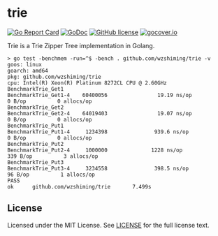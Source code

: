 # trie

[![Go Report Card](https://goreportcard.com/badge/github.com/wzshiming/trie)](https://goreportcard.com/report/github.com/wzshiming/trie)
[![GoDoc](https://godoc.org/github.com/wzshiming/trie?status.svg)](https://godoc.org/github.com/wzshiming/trie)
[![GitHub license](https://img.shields.io/github/license/wzshiming/trie.svg)](https://github.com/wzshiming/trie/blob/master/LICENSE)
[![gocover.io](https://gocover.io/_badge/github.com/wzshiming/trie)](https://gocover.io/github.com/wzshiming/trie)

Trie is a Trie Zipper Tree implementation in Golang.

``` console
> go test -benchmem -run=^$ -bench . github.com/wzshiming/trie -v
goos: linux
goarch: amd64
pkg: github.com/wzshiming/trie
cpu: Intel(R) Xeon(R) Platinum 8272CL CPU @ 2.60GHz
BenchmarkTrie_Get1
BenchmarkTrie_Get1-4    60400056                19.19 ns/op            0 B/op          0 allocs/op
BenchmarkTrie_Get2
BenchmarkTrie_Get2-4    64019403                19.07 ns/op            0 B/op          0 allocs/op
BenchmarkTrie_Put1
BenchmarkTrie_Put1-4     1234398               939.6 ns/op             0 B/op          0 allocs/op
BenchmarkTrie_Put2
BenchmarkTrie_Put2-4     1000000              1228 ns/op             339 B/op          3 allocs/op
BenchmarkTrie_Put3
BenchmarkTrie_Put3-4     3234558               398.5 ns/op            96 B/op          1 allocs/op
PASS
ok      github.com/wzshiming/trie       7.499s
```

## License

Licensed under the MIT License. See [LICENSE](https://github.com/wzshiming/trie/blob/master/LICENSE) for the full license text.
